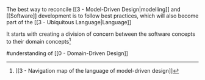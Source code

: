 The best way to reconcile [[3 - Model-Driven Design|modelling]] and [[Software]] development is to follow best practices, which will also become part of the [[3 - Ubiquitous Language|Language]]

It starts with creating a division of concern between the software concepts to their domain concepts[^1]

#understanding  of [[0 - Domain-Driven Design]]

[^1]: [[3 - Navigation map of the language of model-driven design]]